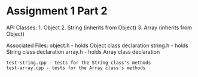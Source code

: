# Assignment 1 Part 2

API Classes:
    1. Object
    2. String (inherits from Object)
    3. Array (inherits from Object)

Associated Files:
    object.h - holds Object class declaration
    string.h - holds String class declaration
    array.h - holds Array class declaration

    test-string.cpp - tests for the String class's methods
    test-array.cpp - tests for the Array class's methods